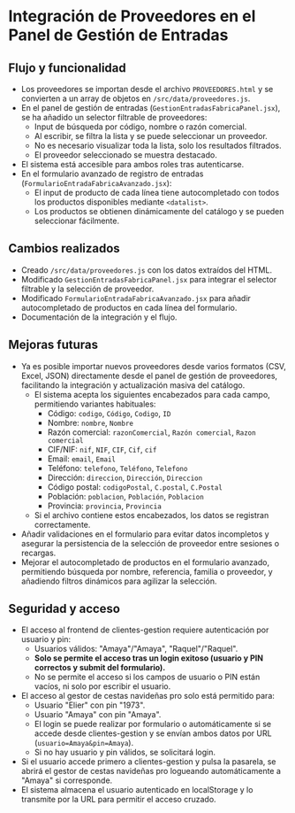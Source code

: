 # Integración de Proveedores en el Panel de Gestión de Entradas

## Flujo y funcionalidad
- Los proveedores se importan desde el archivo `PROVEEDORES.html` y se convierten a un array de objetos en `/src/data/proveedores.js`.
- En el panel de gestión de entradas (`GestionEntradasFabricaPanel.jsx`), se ha añadido un selector filtrable de proveedores:
  - Input de búsqueda por código, nombre o razón comercial.
  - Al escribir, se filtra la lista y se puede seleccionar un proveedor.
  - No es necesario visualizar toda la lista, solo los resultados filtrados.
  - El proveedor seleccionado se muestra destacado.
- El sistema está accesible para ambos roles tras autenticarse.
- En el formulario avanzado de registro de entradas (`FormularioEntradaFabricaAvanzado.jsx`):
  - El input de producto de cada línea tiene autocompletado con todos los productos disponibles mediante `<datalist>`.
  - Los productos se obtienen dinámicamente del catálogo y se pueden seleccionar fácilmente.

## Cambios realizados
- Creado `/src/data/proveedores.js` con los datos extraídos del HTML.
- Modificado `GestionEntradasFabricaPanel.jsx` para integrar el selector filtrable y la selección de proveedor.
- Modificado `FormularioEntradaFabricaAvanzado.jsx` para añadir autocompletado de productos en cada línea del formulario.
- Documentación de la integración y el flujo.

## Mejoras futuras
- Ya es posible importar nuevos proveedores desde varios formatos (CSV, Excel, JSON) directamente desde el panel de gestión de proveedores, facilitando la integración y actualización masiva del catálogo.
  - El sistema acepta los siguientes encabezados para cada campo, permitiendo variantes habituales:
    - Código: `codigo`, `Código`, `Codigo`, `ID`
    - Nombre: `nombre`, `Nombre`
    - Razón comercial: `razonComercial`, `Razón comercial`, `Razon comercial`
    - CIF/NIF: `nif`, `NIF`, `CIF`, `Cif`, `cif`
    - Email: `email`, `Email`
    - Teléfono: `telefono`, `Teléfono`, `Telefono`
    - Dirección: `direccion`, `Dirección`, `Direccion`
    - Código postal: `codigoPostal`, `C.postal`, `C.Postal`
    - Población: `poblacion`, `Población`, `Poblacion`
    - Provincia: `provincia`, `Provincia`
  - Si el archivo contiene estos encabezados, los datos se registran correctamente.
- Añadir validaciones en el formulario para evitar datos incompletos y asegurar la persistencia de la selección de proveedor entre sesiones o recargas.
- Mejorar el autocompletado de productos en el formulario avanzado, permitiendo búsqueda por nombre, referencia, familia o proveedor, y añadiendo filtros dinámicos para agilizar la selección.

## Seguridad y acceso

- El acceso al frontend de clientes-gestion requiere autenticación por usuario y pin:
  - Usuarios válidos: "Amaya"/"Amaya", "Raquel"/"Raquel".
  - **Solo se permite el acceso tras un login exitoso (usuario y PIN correctos y submit del formulario).**
  - No se permite el acceso si los campos de usuario o PIN están vacíos, ni solo por escribir el usuario.
- El acceso al gestor de cestas navideñas pro solo está permitido para:
  - Usuario "Elier" con pin "1973".
  - Usuario "Amaya" con pin "Amaya".
  - El login se puede realizar por formulario o automáticamente si se accede desde clientes-gestion y se envían ambos datos por URL (`usuario=Amaya&pin=Amaya`).
  - Si no hay usuario y pin válidos, se solicitará login.
- Si el usuario accede primero a clientes-gestion y pulsa la pasarela, se abrirá el gestor de cestas navideñas pro logueando automáticamente a "Amaya" si corresponde.
- El sistema almacena el usuario autenticado en localStorage y lo transmite por la URL para permitir el acceso cruzado.
